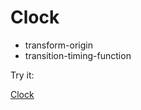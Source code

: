 # Clock

* transform-origin
* transition-timing-function

Try it:

[Clock](https://JSClock--yukirang.repl.co)

